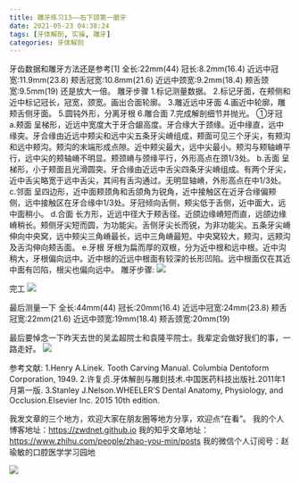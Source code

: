```yaml
---
title: 雕牙练习13——右下颌第一磨牙
date: 2021-05-23 04:38:24
tags: [牙体解剖, 实操, 雕牙]
categories: 牙体解剖
---
```

牙齿数据和雕牙方法还是参考[1]
全长:22mm(44)
冠长:8.2mm(16.4)
近远中冠宽:11.9mm(23.8)
颊舌冠宽:10.8mm(21.6)
近远中颈宽:9.2mm(18.4)
颊舌颈宽:9.5mm(19)
还是放大一倍。
雕牙步骤
1.标记测量数据。
2.标记牙面，在颊侧和近中标记冠长，冠宽，颈宽。画出合面轮廓。
3.雕近远中牙面
4.画近中轮廓，雕颊舌侧牙面。
5.圆钝外形，分离牙根
6.雕合面
7.完成解剖细节并抛光。
①牙冠
a.颊面
呈梯形，近远中宽度大于牙合龈高度。牙合缘大于颈缘。近中缘直，远中缘突。牙合缘由近远中颊尖和远中尖五条牙尖嵴组成，颊面可见三个牙尖，有颊沟和远中颊沟。颊沟的末端形成点隙。近中颊尖最大，远中尖最小。颊沟与颊轴嵴平行，远中尖的颊轴嵴不明显。颊颈嵴与颈缘平行，外形高点在颈1/3处。
b.舌面
呈梯形，小于颊面且光滑圆突。牙合缘由近远中舌尖四条牙尖嵴组成。有两个牙尖，近中舌尖略宽于远中舌尖，其间有舌沟通过。无明显轴嵴，外形高点在中1/3处。
c.邻面
呈四边形，近中面颊颈角和舌颌角为锐角，近中接触区在近牙合缘偏颊侧，远中接触区在牙合缘中1/3处。牙冠倾向舌侧，颊尖低于舌侧，近中面大，远中面稍小。
d.合面
长方形，近远中径大于颊舌径。近颌边缘嵴短而直，远颌边缘嵴稍长。颊侧牙尖短而圆，为功能尖。舌侧牙尖长而锐，为非功能尖。五条牙尖嵴伸向中央窝，远中颊尖三角嵴最长，远中三角嵴最短。中央窝较大，颊沟，远颊沟及舌沟伸向颊舌面。
e.牙根
牙根为扁而厚的双根，分为近中根和远中根。近中沟稍大，牙根偏向远中。近中根的近远中根面有较深的长形凹陷。远中根面仅在其近中面有凹陷，根尖也偏向远中。
雕牙步骤:
![](https://zymblog-1258069789.cos.ap-chengdu.myqcloud.com/blog0249-toothcarve/13/01.png)

完工
![](https://zymblog-1258069789.cos.ap-chengdu.myqcloud.com/blog0249-toothcarve/13/02.gif)

最后测量一下
全长:44mm(44)
冠长:20mm(16.4)
近远中冠宽:24mm(23.8)
颊舌冠宽:22mm(21.6)
近远中颈宽:19mm(18.4)
颊舌颈宽:20mm(19)


最后要悼念一下昨天去世的吴孟超院士和袁隆平院士。我辈定会做好我们的事，一路走好。
![](https://zymblog-1258069789.cos.ap-chengdu.myqcloud.com/blog0249-toothcarve/13/03.jpeg)





参考文献:
1.Henry A.Linek. Tooth Carving Manual. Columbia Dentoform Corporation, 1949.
2.许复贞.牙体解剖与雕刻技术.中国医药科技出版社.2011年1月第一版.
3.Stanley J.Nelson.WHEELER’S Dental Anatomy, Physiology, and Occlusion.Elsevier Inc. 2015 10th edition.






我发文章的三个地方，欢迎大家在朋友圈等地方分享，欢迎点“在看”。
我的个人博客地址：https://zwdnet.github.io
我的知乎文章地址： https://www.zhihu.com/people/zhao-you-min/posts
我的微信个人订阅号：赵瑜敏的口腔医学学习园地








![](https://zymblog-1258069789.cos.ap-chengdu.myqcloud.com/other/wx.jpg)